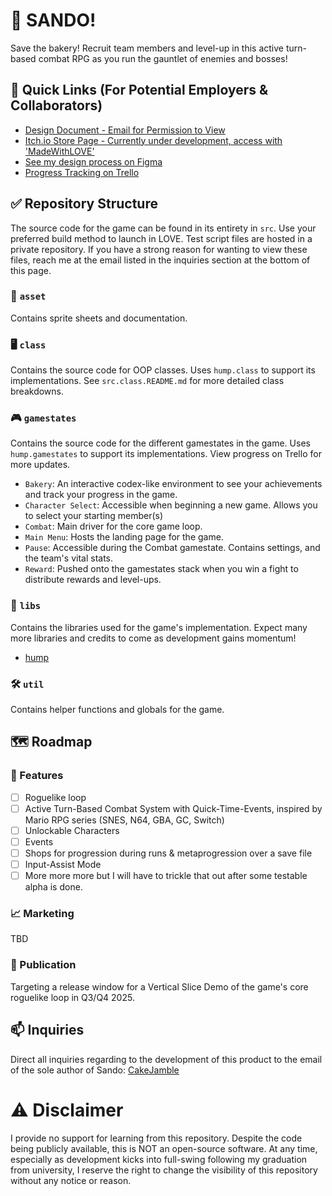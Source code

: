 # 🥪 SANDO! 
Save the bakery! Recruit team members and level-up in this active turn-based combat RPG as you run the gauntlet of enemies and bosses!

## 🔗 Quick Links (For Potential Employers & Collaborators)
- [Design Document - Email for Permission to View](https://docs.google.com/document/d/1nEuiEjtqEy8lEPdqv0Vll76njOY-9loD1x_p4BfTgoM/edit?usp=sharing)
- [Itch.io Store Page - Currently under development, access with 'MadeWithLOVE'](https://cakejamble.itch.io/sando)
- [See my design process on Figma](https://www.figma.com/files/team/1365416823601159568/project/246899128/Sando-?fuid=1365416821386778796)
- [Progress Tracking on Trello](https://trello.com/b/HwgkOIyj/sando)

## ✅ Repository Structure
The source code for the game can be found in its entirety in `src`. Use your preferred build method to launch in LOVE. Test script files are hosted in a private repository. If you have a strong reason for wanting to view these files, reach me at the email listed in the inquiries section at the bottom of this page.

### 🎨 `asset` 
Contains sprite sheets and documentation.

### 🖥️ `class` 
Contains the source code for OOP classes. Uses `hump.class` to support its implementations. See `src.class.README.md` for more detailed class breakdowns.

### 🎮 `gamestates` 
Contains the source code for the different gamestates in the game. Uses `hump.gamestates` to support its implementations. View progress on Trello for more updates.

- `Bakery`: An interactive codex-like environment to see your achievements and track your progress in the game.
- `Character Select`: Accessible when beginning a new game. Allows you to select your starting member(s)
- `Combat`: Main driver for the core game loop.
- `Main Menu`: Hosts the landing page for the game.
- `Pause`: Accessible during the Combat gamestate. Contains settings, and the team's vital stats.
- `Reward`: Pushed onto the gamestates stack when you win a fight to distribute rewards and level-ups.

### 📖 `libs` 
Contains the libraries used for the game's implementation. Expect many more libraries and credits to come as development gains momentum!
- [hump](https://hump.readthedocs.io/en/latest/)

### 🛠️ `util` 
Contains helper functions and globals for the game.

## 🗺️ Roadmap 

### 🧪 Features 
- [ ] Roguelike loop
- [ ] Active Turn-Based Combat System with Quick-Time-Events, inspired by Mario RPG series (SNES, N64, GBA, GC, Switch)
- [ ] Unlockable Characters
- [ ] Events
- [ ] Shops for progression during runs & metaprogression over a save file
- [ ] Input-Assist Mode
- [ ] More more more but I will have to trickle that out after some testable alpha is done.

### 📈 Marketing 
TBD

### 📢 Publication 
Targeting a release window for a Vertical Slice Demo of the game's core roguelike loop in Q3/Q4 2025.

## 📫 Inquiries
Direct all inquiries regarding to the development of this product to the email of the sole author of Sando: [CakeJamble](mailto:cakejamblegames@gmail.com)

# ⚠️ Disclaimer
I provide no support for learning from this repository. Despite the code being publicly available, this is NOT an open-source software. At any time, especially as development kicks into full-swing following my graduation from university, I reserve the right to change the visibility of this repository without any notice or reason.
